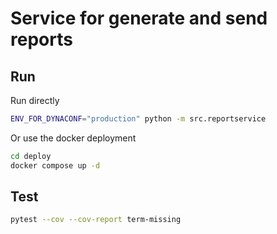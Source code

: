 # Service for generate and send reports

## Run

Run directly

```bash
ENV_FOR_DYNACONF="production" python -m src.reportservice
```

Or use the docker deployment

```bash
cd deploy
docker compose up -d
```

## Test

```bash
pytest --cov --cov-report term-missing
```
